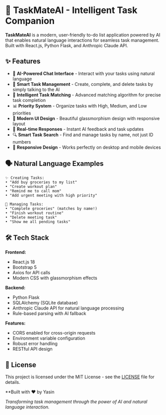 # 🚀 TaskMateAI - Intelligent Task Companion

**TaskMateAI** is a modern, user-friendly to-do list application powered by AI that enables natural language interactions for seamless task management. Built with React.js, Python Flask, and Anthropic Claude API.

## ✨ Features

- 🤖 **AI-Powered Chat Interface** - Interact with your tasks using natural language
- 📝 **Smart Task Management** - Create, complete, and delete tasks by simply talking to the AI
- 🎯 **Intelligent Task Matching** - Advanced matching algorithm for precise task completion
- 📊 **Priority System** - Organize tasks with High, Medium, and Low priorities
- 🎨 **Modern UI Design** - Beautiful glassmorphism design with responsive layout
- 💬 **Real-time Responses** - Instant AI feedback and task updates
- 🔍 **Smart Task Search** - Find and manage tasks by name, not just ID numbers
- 📱 **Responsive Design** - Works perfectly on desktop and mobile devices

## 🗣️ Natural Language Examples

```
✨ Creating Tasks:
• "Add buy groceries to my list"
• "Create workout plan"
• "Remind me to call mom"
• "Add urgent meeting with high priority"

🔧 Managing Tasks:
• "Complete groceries" (matches by name!)
• "Finish workout routine"
• "Delete meeting task"
• "Show me all pending tasks"
```

## 🛠️ Tech Stack

**Frontend:**
- React.js 18
- Bootstrap 5
- Axios for API calls
- Modern CSS with glassmorphism effects

**Backend:**
- Python Flask
- SQLAlchemy (SQLite database)
- Anthropic Claude API for natural language processing
- Rule-based parsing with AI fallback

**Features:**
- CORS enabled for cross-origin requests
- Environment variable configuration
- Robust error handling
- RESTful API design


## 📄 License

This project is licensed under the MIT License - see the [LICENSE](LICENSE) file for details.

**Built with ❤️ by Yasin

*Transforming task management through the power of AI and natural language interaction.*
